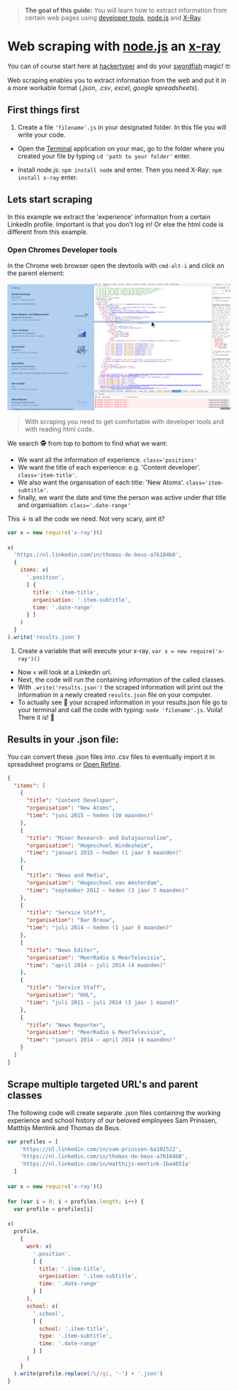 > **The goal of this guide:** You will learn how to extract information from certain web pages using [developer tools](../fixing-errors/readme.md), [node.js](http://blog.modulus.io/absolute-beginners-guide-to-nodejs) and [X-Ray](https://www.npmjs.com/package/x-ray).

# Web scraping with [node.js](http://blog.modulus.io/absolute-beginners-guide-to-nodejs) an [x-ray](https://www.npmjs.com/package/x-ray)

You can of course start here at [hackertyper](http://hackertyper.com/) and do your [swordfish](http://www.imdb.com/title/tt0244244/?ref_=nv_sr_1) magic! 🤓

Web scraping enables you to extract information from the web and put it in a more workable format (*.json*, *.csv*, *excel*, *google spreadsheets*).     

## First things first

1. Create a file `'filename'.js` in your designated folder. In this file you will write your code.

* Open the [Terminal](http://www.macworld.co.uk/feature/mac-software/get-more-out-of-os-x-terminal-3608274/) application on your mac, go to the folder where you created your file by typing `cd 'path to your folder'` enter.

* Install node.js: `npm install node` and enter. Then you need X-Ray: `npm install x-ray` enter.

## Lets start scraping

In this example we extract the 'experience' information from a certain LinkedIn profile. Important is that you don't log in! Or else the html code is different from this example.

### Open Chromes Developer tools

In the Chrome web browser open the devtools with `cmd-alt-i` and click on the parent element:

<img src="../images/devtools-web-scraping.png" width="800">

> With scraping you need to get comfortable with developer tools and with reading html code.

We search 🕵 from top to bottom to find what we want:

* We want all the information of experience. `class='positions'`
* We want the title of each experience: e.g. 'Content developer'. `class='item-title'`.
* We also want the organisation of each title: 'New Atoms'. `class='item-subtitle'`.
* finally, we want the date and time the person was active under that title and organisation: `class='.date-range'`

This ↓ is all the code we need. Not very scary, aint it?

```javascript
var x = new require('x-ray')()

x(
  'https://nl.linkedin.com/in/thomas-de-beus-a76184b0',
  {
    items: x(
      '.position',
      [ {
        title: '.item-title',
        organisation: '.item-subtitle',        
        time: '.date-range'
      } ]
    )
  }
).write('results.json')
```

1. Create a variable that will execute your x-ray. `var x = new require('x-ray')()`
* Now `x` will look at a Linkedin url.
* Next, the code will run the containing information of the called classes.
* With `.write('results.json')` the scraped information will print out the information in a newly created `results.json` file on your computer.
* To actually see 👀 your scraped information in your results.json file go to your terminal and call the code with typing: `node 'filename'.js`. Voila! There it is! 🎉      

## Results in your .json file:

You can convert these .json files into .csv files to eventually import it in spreadsheet programs or [Open Refine](http://openrefine.org/).

```json
{
  "items": [
    {
      "title": "Content Developer",
      "organisation": "New Atoms",
      "time": "juni 2015 – heden (10 maanden)"
    },
    {
      "title": "Minor Research- and Datajournalism",
      "organisation": "Hogeschool Windesheim",
      "time": "januari 2015 – heden (1 jaar 3 maanden)"
    },
    {
      "title": "News and Media",
      "organisation": "Hogeschool van Amsterdam",
      "time": "september 2012 – heden (3 jaar 7 maanden)"
    },
    {
      "title": "Service Staff",
      "organisation": "Bar Brouw",
      "time": "juli 2014 – heden (1 jaar 9 maanden)"
    },
    {
      "title": "News Editor",
      "organisation": "MeerRadio & MeerTelevisie",
      "time": "april 2014 – juli 2014 (4 maanden)"
    },
    {
      "title": "Service Staff",
      "organisation": "KHL",
      "time": "juli 2011 – juli 2014 (3 jaar 1 maand)"
    },
    {
      "title": "News Reporter",
      "organisation": "MeerRadio & MeerTelevisie",
      "time": "januari 2014 – april 2014 (4 maanden)"
    }
  ]
}
```

## Scrape multiple targeted URL's and parent classes

The following code will create separate .json files containing the working experience and school history of our beloved employees Sam Prinssen, Matthijs Mentink and Thomas de Beus.

```javascript
var profiles = [
    'https://nl.linkedin.com/in/sam-prinssen-6a101522',
    'https://nl.linkedin.com/in/thomas-de-beus-a76184b0',
    'https://nl.linkedin.com/in/matthijs-mentink-1ba4651a'
  ]

var x = new require('x-ray')()

for (var i = 0; i < profiles.length; i++) {
  var profile = profiles[i]

x(
  profile,
    {
      work: x(
        '.position',
        [ {
          title: '.item-title',
          organisation: '.item-subtitle',
          time: '.date-range'
        } ]
      ),
      school: x(
        '.school',
        [ {
          school: '.item-title',
          type: '.item-subtitle',
          time: '.date-range'
        } ]
      )
    }
  ).write(profile.replace(/\//gi, '-') + '.json')
}
```
